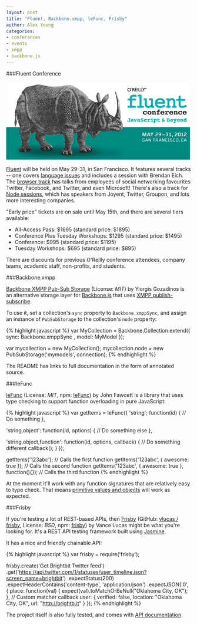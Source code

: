 ```yaml
---
layout: post
title: "Fluent, Backbone.xmpp, leFunc, Frisby"
author: Alex Young
categories: 
- conferences
- events
- xmpp
- backbone.js
---
```


###Fluent Conference

![Fluent](/images/posts/fluent.png)

[Fluent](http://fluentconf.com/fluent2012) will be held on May 29-31, in San Francisco.  It features several tracks -- one covers [language issues](http://fluentconf.com/fluent2012/public/schedule/topic/830) and includes a session with Brendan Eich.  The [browser track](http://fluentconf.com/fluent2012/public/schedule/topic/831) has talks from employees of social networking favourites Twitter, Facebook, and Twitter, and even Microsoft!  There's also a track for [Node sessions](http://fluentconf.com/fluent2012/public/schedule/topic/832), which has speakers from Joyent, Twitter, Groupon, and lots more interesting companies.

"Early price" tickets are on sale until May 15th, and there are several tiers available:

* All-Access Pass: $1695 (standard price: $1895)
* Conference Plus Tuesday Workshops: $1295 (standard price: $1495)
* Conference: $995 (standard price: $1195)
* Tuesday Workshops: $695 (standard price: $895)

There are discounts for previous O'Reilly conference attendees, company teams, academic staff, non-profits, and students.

###Backbone.xmpp

[Backbone XMPP Pub-Sub Storage](https://github.com/ggozad/Backbone.xmpp) (License: _MIT_) by Yiorgis Gozadinos is an alternative storage layer for [Backbone.js](http://documentcloud.github.com/backbone/) that uses [XMPP publish-subscribe](http://xmpp.org/extensions/xep-0060.html).

To use it, set a collection's `sync` property to `Backbone.xmppSync`, and assign an instance of `PubSubStorage` to the collection's `node` property:

{% highlight javascript %}
var MyCollection = Backbone.Collection.extend({
    sync: Backbone.xmppSync
  , model: MyModel
});

var mycollection = new MyCollection();
mycollection.node = new PubSubStorage('mymodels', connection);
{% endhighlight %}

The README has links to full documentation in the form of annotated source.

###leFunc

[leFunc](https://github.com/jrf0110/leFunc) (License: _MIT_, npm: [leFunc](http://search.npmjs.org/#/leFunc)) by John Fawcett is a library that uses type checking to support function overloading in pure JavaScript:

{% highlight javascript %}
var getItems = leFunc({
  'string'; function(id) {
    // Do something
  },

  'string,object': function(id, options) {
    // Do something else
  },

  'string,object,function': function(id, options, callback) {
    // Do something different
    callback();
  }
});

getItems('123abc'); // Calls the first function
getItems('123abc', { awesome: true }); // Calls the second function
getItems('123abc', { awesome: true }, function(){}); // Calls the third function
{% endhighlight %}

At the moment it'll work with any function signatures that are relatively easy to type check.  That means [primitive values and objects](http://dailyjs.com/2012/05/07/js101-object/) will work as expected.

###Frisby

If you're testing a lot of REST-based APIs, then [Frisby](http://frisbyjs.com/) (GitHub: [vlucas / frisby](https://github.com/vlucas/frisby), License: _BSD_, npm: [frisby](http://search.npmjs.org/#/frisby)) by Vance Lucas might be what you're looking for.  It's a REST API testing framework built using [Jasmine](http://pivotal.github.com/jasmine/).

It has a nice and friendly chainable API:

{% highlight javascript %}
var frisby = require('frisby');

frisby.create('Get Brightbit Twitter feed')
  .get('https://api.twitter.com/1/statuses/user_timeline.json?screen_name=brightbit')
  .expectStatus(200)
  .expectHeaderContains('content-type', 'application/json')
  .expectJSON('0', {
    place: function(val) { expect(val).toMatchOrBeNull("Oklahoma City, OK"); }, // Custom matcher callback
    user: {
      verified: false,
      location: "Oklahoma City, OK",
      url: "http://brightb.it"
    }
  });
{% endhighlight %}

The project itself is also fully tested, and comes with [API documentation](http://frisbyjs.com/docs/api/).
